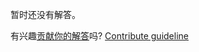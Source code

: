 
暂时还没有解答。

有兴趣[贡献你的解答](https://github.com/BFEdev/BFE.dev-solutions/blob/main/problem/mplement-a-rate-limiter-attribute-decoration-annotation-on-top-of-an-api-endpoint-caps-to-n-requests-per-minute-with-a-rolling-window_zh.md)吗? [Contribute guideline](https://github.com/BFEdev/BFE.dev-solutions#how-to-contribute)
